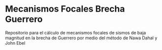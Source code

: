 # Mecanismos Focales Brecha Guerrero
Repositorio para el cálculo de mecanismos focales de sismos de baja magnitud en la brecha de Guerrero por medio del método de Nawa Dahal y John Ebel
